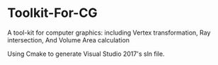 # Toolkit-For-CG
A tool-kit for computer graphics: including Vertex transformation, Ray intersection, And Volume Area calculation


Using Cmake to generate Visual Studio 2017's sln file.